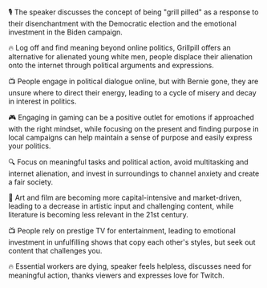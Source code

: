 🎙️ The speaker discusses the concept of being "grill pilled" as a response to their disenchantment with the Democratic election and the emotional investment in the Biden campaign.

🔥 Log off and find meaning beyond online politics, Grillpill offers an alternative for alienated young white men, people displace their alienation onto the internet through political arguments and expressions.

📺 People engage in political dialogue online, but with Bernie gone, they are unsure where to direct their energy, leading to a cycle of misery and decay in interest in politics.

🎮 Engaging in gaming can be a positive outlet for emotions if approached with the right mindset, while focusing on the present and finding purpose in local campaigns can help maintain a sense of purpose and easily express your politics.

🔍 Focus on meaningful tasks and political action, avoid multitasking and internet alienation, and invest in surroundings to channel anxiety and create a fair society.

🎨 Art and film are becoming more capital-intensive and market-driven, leading to a decrease in artistic input and challenging content, while literature is becoming less relevant in the 21st century.

📺 People rely on prestige TV for entertainment, leading to emotional investment in unfulfilling shows that copy each other's styles, but seek out content that challenges you.

🔥 Essential workers are dying, speaker feels helpless, discusses need for meaningful action, thanks viewers and expresses love for Twitch.


